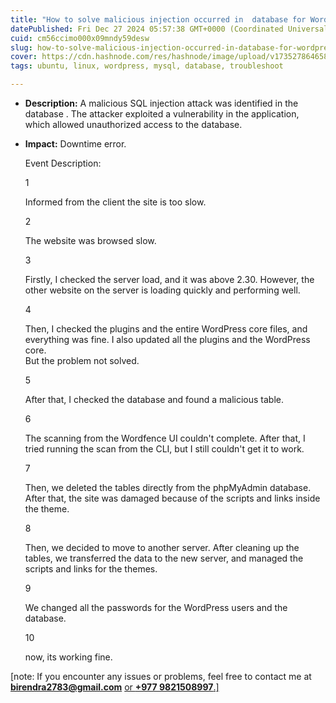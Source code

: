```yaml
---
title: "How to solve malicious injection occurred in  database for WordPress site. 🚀"
datePublished: Fri Dec 27 2024 05:57:38 GMT+0000 (Coordinated Universal Time)
cuid: cm56ccimo000x09mndy59desw
slug: how-to-solve-malicious-injection-occurred-in-database-for-wordpress-site
cover: https://cdn.hashnode.com/res/hashnode/image/upload/v1735278646580/897d2621-946a-4479-85cf-4eb8cb174841.jpeg
tags: ubuntu, linux, wordpress, mysql, database, troubleshoot

---
```


* **Description:** A malicious SQL injection attack was identified in the database . The attacker exploited a vulnerability in the application, which allowed unauthorized access to the database.
    
* **Impact:** Downtime error.  
      
      
    Event Description:
    
      
    
    1
    
    Informed from the client the site is too slow.
    
    2
    
    The website was browsed slow.
    
    3
    
    Firstly, I checked the server load, and it was above 2.30. However, the other website on the server is loading quickly and performing well.
    
    4 
    
    Then, I checked the plugins and the entire WordPress core files, and everything was fine. I also updated all the plugins and the WordPress core.  
    But the problem not solved.  
    
    5
    
    After that, I checked the database and found a malicious table.  
    
    6
    
    The scanning from the Wordfence UI couldn't complete. After that, I tried running the scan from the CLI, but I still couldn't get it to work.
    
    7
    
    Then, we deleted the tables directly from the phpMyAdmin database. After that, the site was damaged because of the scripts and links inside the theme.
    
    8
    
    Then, we decided to move to another server. After cleaning up the tables, we transferred the data to the new server, and managed the scripts and links for the themes.
    
    9
    
    We changed all the passwords for the WordPress users and the database.
    
    10
    
    now, its working fine.
    

\[note: If you encounter any issues or problems, feel free to contact me at [**birendra2783@gmail.com**](mailto:birendra2783@gmail.com) [or **+977 9821508997**.\]](mailto:birendra2783@gmail.com)